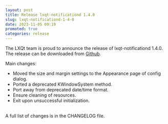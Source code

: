 ```yaml
---
layout: post
title: Release lxqt-notificationd 1.4.0
slug: lxqt-notificationd-1-4-0
date: 2023-11-05 09:19
promoted: true
categories: release
---
```


The LXQt team is proud to announce the release of lxqt-notificationd 1.4.0.
The release can be downloaded from [Github](https://github.com/lxqt/lxqt-notificationd/releases).

Main changes:

 * Moved the size and margin settings to the Appearance page of config dialog.
 * Ported a deprecated KWindowSystem method.
 * Port away from deprecated date/time format.
 * Ensure cleaning of resources.
 * Exit upon unsuccessful initialization.



<br/>
A full list of changes is in the CHANGELOG file.
<br/>
